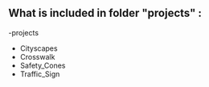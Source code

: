 ## What is included in folder "projects" :
-projects
  - Cityscapes
  - Crosswalk
  - Safety_Cones
  - Traffic_Sign
